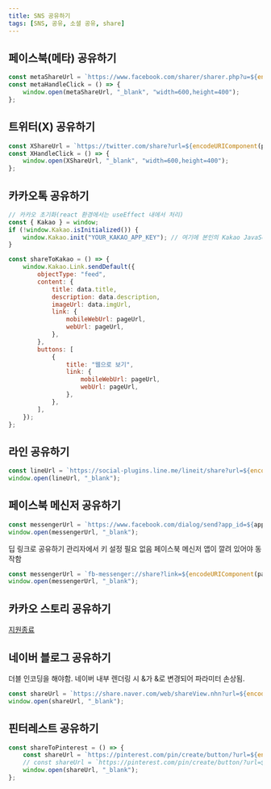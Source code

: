 ```yaml
---
title: SNS 공유하기
tags: [SNS, 공유, 소셜 공유, share]
---
```


## 페이스북(메타) 공유하기

```javascript
const metaShareUrl = `https://www.facebook.com/sharer/sharer.php?u=${encodeURIComponent(pageUrl)}`;
const metaHandleClick = () => {
    window.open(metaShareUrl, "_blank", "width=600,height=400");
};
```

## 트위터(X) 공유하기

```javascript
const XShareUrl = `https://twitter.com/share?url=${encodeURIComponent(pageUrl)}`;
const XHandleClick = () => {
    window.open(XShareUrl, "_blank", "width=600,height=400");
};
```

## 카카오톡 공유하기

```javascript
// 카카오 초기화(react 환경에서는 useEffect 내에서 처리)
const { Kakao } = window;
if (!window.Kakao.isInitialized()) {
    window.Kakao.init("YOUR_KAKAO_APP_KEY"); // 여기에 본인의 Kakao JavaScript 키를 입력하세요.
}

const shareToKakao = () => {
    window.Kakao.Link.sendDefault({
        objectType: "feed",
        content: {
            title: data.title,
            description: data.description,
            imageUrl: data.imgUrl,
            link: {
                mobileWebUrl: pageUrl,
                webUrl: pageUrl,
            },
        },
        buttons: [
            {
                title: "웹으로 보기",
                link: {
                    mobileWebUrl: pageUrl,
                    webUrl: pageUrl,
                },
            },
        ],
    });
};
```

## 라인 공유하기

```javascript
const lineUrl = `https://social-plugins.line.me/lineit/share?url=${encodeURIComponent(pageUrl)}`;
window.open(lineUrl, "_blank");
```

## 페이스북 메신저 공유하기

```javascript
const messengerUrl = `https://www.facebook.com/dialog/send?app_id=${appId}&link=${encodeURIComponent(pageUrl)}`;
window.open(messengerUrl, "_blank");
```

딥 링크로 공유하기
관리자에서 키 설정 필요 없음
페이스북 메신저 앱이 깔려 있어야 동작함

```javascript
const messengerUrl = `fb-messenger://share?link=${encodeURIComponent(pageUrl)}`;
window.open(messengerUrl, "_blank");
```

## 카카오 스토리 공유하기

[지원종료](https://devtalk.kakao.com/t/url/132327)

## 네이버 블로그 공유하기

더블 인코딩을 해야함.
네이버 내부 렌더링 시 &가 &amp;로 변경되어 파라미터 손상됨.

```javascript
const shareUrl = `https://share.naver.com/web/shareView.nhn?url=${encodeURIComponent(encodeURIComponent(pageUrl))}&title=${encodeURIComponent(title)}`;
window.open(shareUrl, "_blank");
```

## 핀터레스트 공유하기

```javascript
const shareToPinterest = () => {
    const shareUrl = `https://pinterest.com/pin/create/button/?url=${encodeURIComponent(pageUrl)}&media=${encodeURIComponent(data.imgUrl)}&description=${encodeURIComponent(data?.title)}`;
    // const shareUrl = `https://pinterest.com/pin/create/button/?url=${encodeURIComponent(url)}&media=${encodeURIComponent(imageUrl)}&description=${encodeURIComponent(description)}`;
    window.open(shareUrl, "_blank");
};
```
